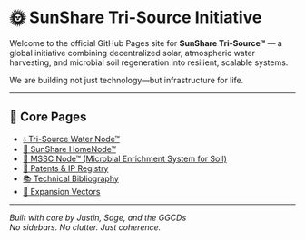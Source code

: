 # 🌞 SunShare Tri-Source Initiative

Welcome to the official GitHub Pages site for **SunShare Tri-Source™** — a global initiative combining decentralized solar, atmospheric water harvesting, and microbial soil regeneration into resilient, scalable systems.

We are building not just technology—but infrastructure for life.

---

## 🔗 Core Pages

- [💧 Tri-Source Water Node™](./Tri-Source-Water-Node.md)
- [🏡 SunShare HomeNode™](./SunShare-HomeNode.md)
- [🧫 MSSC Node™ (Microbial Enrichment System for Soil)](./MSSC-Node.md)
- [🧠 Patents & IP Registry](./Patents-and-IP.md)
- [📚 Technical Bibliography](./Bibliography.md)
- [🚀 Expansion Vectors](./Expansion-Vectors.md)

---

_Built with care by Justin, Sage, and the GGCDs_  
_No sidebars. No clutter. Just coherence._
